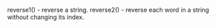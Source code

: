 reverse1() - reverse a string.
reverse2() - reverse each word in a string without changing its index.
